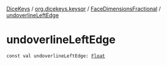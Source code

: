 [DiceKeys](../../index.md) / [org.dicekeys.keysqr](../index.md) / [FaceDimensionsFractional](index.md) / [undoverlineLeftEdge](./undoverline-left-edge.md)

# undoverlineLeftEdge

`const val undoverlineLeftEdge: `[`Float`](https://kotlinlang.org/api/latest/jvm/stdlib/kotlin/-float/index.html)